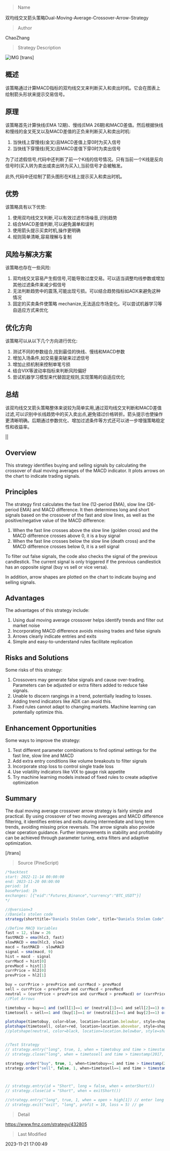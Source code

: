 
> Name

双均线交叉箭头策略Dual-Moving-Average-Crossover-Arrow-Strategy

> Author

ChaoZhang

> Strategy Description

![IMG](https://www.fmz.com/upload/asset/33058496ab104e2706.png)
[trans]


## 概述

该策略通过计算MACD指标的双均线交叉来判断买入和卖出时机。它会在图表上绘制箭头形状来提示交易信号。

## 原理

该策略首先计算快线(EMA 12期)、慢线(EMA 26期)和MACD差值。然后根据快线和慢线的金叉死叉以及MACD差值的正负来判断买入和卖出时机:

1. 当快线上穿慢线(金叉)且MACD差值上穿0时为买入信号 
2. 当快线下穿慢线(死叉)且MACD差值下穿0时为卖出信号

为了过滤假信号,代码中还判断了前一个K线的信号情况。只有当前一个K线是反向信号时(买入转为卖出或卖出转为买入),当前信号才会被触发。

此外,代码中还绘制了箭头图形在K线上提示买入和卖出时机。

## 优势

该策略具有以下优势:

1. 使用双均线交叉判断,可以有效过滤市场噪音,识别趋势
2. 结合MACD差值判断,可以避免漏单和误判
3. 使用箭头提示买卖时机,操作更明确
4. 规则简单清晰,容易理解与复制

## 风险与解决方案

该策略也存在一些风险:

1. 双均线交叉容易产生假信号,可能导致过度交易。可以适当调整均线参数或增加其他过滤条件来减少假信号
2. 无法判断趋势中的震荡,可能出现亏损。可以结合趋势指标如ADX来避免这种情况
3. 固定的买卖条件使策略 mechanize,无法适应市场变化。可以尝试机器学习等自适应方式来优化

## 优化方向

该策略可以从以下几个方向进行优化:

1. 测试不同的参数组合,找到最佳的快线、慢线和MACD参数
2. 增加入场条件,如交易量突破来过滤信号
3. 增加止损机制来控制单笔亏损
4. 结合VIX等波动率指标来判断风险偏好
5. 尝试机器学习模型来代替固定规则,实现策略的自适应优化

## 总结

该双均线交叉箭头策略整体来说较为简单实用,通过双均线交叉判断和MACD差值过滤,可以识别中长线趋势中的买入卖出点,避免错过价格转折。箭头提示也使操作更清晰明确。后期通过参数优化、增加过滤条件等方式还可以进一步增强策略稳定性和收益率。

|| 


## Overview  

This strategy identifies buying and selling signals by calculating the crossover of dual moving averages of the MACD indicator. It plots arrows on the chart to indicate trading signals.

## Principles  

The strategy first calculates the fast line (12-period EMA), slow line (26-period EMA) and MACD difference. It then determines long and short signals based on the crossover of the fast and slow lines, as well as the positive/negative value of the MACD difference:

1. When the fast line crosses above the slow line (golden cross) and the MACD difference crosses above 0, it is a buy signal
2. When the fast line crosses below the slow line (death cross) and the MACD difference crosses below 0, it is a sell signal

To filter out false signals, the code also checks the signal of the previous candlestick. The current signal is only triggered if the previous candlestick has an opposite signal (buy vs sell or vice versa).

In addition, arrow shapes are plotted on the chart to indicate buying and selling signals.  

## Advantages  

The advantages of this strategy include:

1. Using dual moving average crossover helps identify trends and filter out market noise  
2. Incorporating MACD difference avoids missing trades and false signals
3. Arrows clearly indicate entries and exits  
4. Simple and easy-to-understand rules facilitate replication  

## Risks and Solutions

Some risks of this strategy:

1. Crossovers may generate false signals and cause over-trading. Parameters can be adjusted or extra filters added to reduce fake signals.  
2. Unable to discern rangings in a trend, potentially leading to losses. Adding trend indicators like ADX can avoid this.
3. Fixed rules cannot adapt to changing markets. Machine learning can potentially optimize this.  

## Enhancement Opportunities

Some ways to improve the strategy:

1. Test different parameter combinations to find optimal settings for the fast line, slow line and MACD
2. Add extra entry conditions like volume breakouts to filter signals
3. Incorporate stop loss to control single trade loss  
4. Use volatility indicators like VIX to gauge risk appetite  
5. Try machine learning models instead of fixed rules to create adaptive optimization  

## Summary  

The dual moving average crossover arrow strategy is fairly simple and practical. By using crossover of two moving averages and MACD difference filtering, it identifies entries and exits during intermediate and long term trends, avoiding missing price reversals. The arrow signals also provide clear operation guidance. Further improvements in stability and profitability can be achieved through parameter tuning, extra filters and adaptive optimization.

[/trans]



> Source (PineScript)

``` javascript
/*backtest
start: 2022-11-14 00:00:00
end: 2023-11-20 00:00:00
period: 1d
basePeriod: 1h
exchanges: [{"eid":"Futures_Binance","currency":"BTC_USDT"}]
*/

//@version=3
//Daniels stolen code
strategy(shorttitle="Daniels Stolen Code", title="Daniels Stolen Code", overlay=true, calc_on_order_fills=true, pyramiding=0)

//Define MACD Variables
fast = 12, slow = 26
fastMACD = ema(hlc3, fast)
slowMACD = ema(hlc3, slow)
macd = fastMACD - slowMACD
signal = sma(macd, 9)
hist = macd - signal
currMacd = hist[0]
prevMacd = hist[1]
currPrice = hl2[0]
prevPrice = hl2[1]

buy = currPrice > prevPrice and currMacd > prevMacd
sell = currPrice < prevPrice and currMacd < prevMacd
neutral = (currPrice < prevPrice and currMacd > prevMacd) or (currPrice > prevPrice and currMacd < prevMacd)
//Plot Arrows

timetobuy = buy==1 and (sell[1]==1 or (neutral[1]==1 and sell[2]==1) or (neutral[1]==1 and neutral[2]==1 and sell[3]==1) or (neutral[1]==1 and neutral[2]==1 and neutral[3]==1 and sell[4]==1) or (neutral[1]==1 and neutral[2]==1 and neutral[3]==1 and neutral[4]==1 and sell[5]==1) or (neutral[1]==1 and neutral[2]==1 and neutral[3]==1 and neutral[4]==1 and neutral[5]==1 and sell[6]==1))
timetosell = sell==1 and (buy[1]==1 or (neutral[1]==1 and buy[2]==1) or (neutral[1]==1 and neutral[2]==1 and buy[3]==1) or (neutral[1]==1 and neutral[2]==1 and neutral[3]==1 and buy[4]==1) or (neutral[1]==1 and neutral[2]==1 and neutral[3]==1 and neutral[4]==1 and buy[5]==1) or (neutral[1]==1 and neutral[2]==1 and neutral[3]==1 and neutral[4]==1 and neutral[5]==1 and buy[6]==1))

plotshape(timetobuy, color=blue, location=location.belowbar, style=shape.arrowup)
plotshape(timetosell, color=red, location=location.abovebar, style=shape.arrowdown)
//plotshape(neutral, color=black, location=location.belowbar, style=shape.circle)


//Test Strategy
// strategy.entry("long", true, 1, when = timetobuy and time > timestamp(2017, 01, 01, 01, 01)) // buy by market if current open great then previous high
// strategy.close("long", when = timetosell and time > timestamp(2017, 01, 01, 01, 01))

strategy.order("buy", true, 1, when=timetobuy==1 and time > timestamp(2019, 01, 01, 01, 01))
strategy.order("sell", false, 1, when=timetosell==1 and time > timestamp(2019, 01, 01, 01, 01))



// strategy.entry(id = "Short", long = false, when = enterShort())
// strategy.close(id = "Short", when = exitShort())

//strategy.entry("long", true, 1, when = open > high[1]) // enter long by market if current open great then previous high
// strategy.exit("exit", "long", profit = 10, loss = 5) // ge
```

> Detail

https://www.fmz.com/strategy/432805

> Last Modified

2023-11-21 17:00:49

